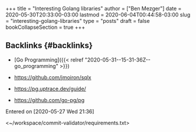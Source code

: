+++
title = "Interesting Golang libraries"
author = ["Ben Mezger"]
date = 2020-05-30T20:33:00-03:00
lastmod = 2020-06-04T00:44:58-03:00
slug = "interesting-golang-libraries"
type = "posts"
draft = false
bookCollapseSection = true
+++

## Backlinks {#backlinks}

- [Go Programming]({{< relref "2020-05-31--15-31-36Z--go_programming" >}})

- <https://github.com/jmoiron/sqlx>
- <https://pg.uptrace.dev/guide/>
- <https://github.com/go-pg/pg>

Entered on <span class="timestamp-wrapper"><span class="timestamp">[2020-05-27 Wed 21:36]</span></span>

<~/workspace/commit-validator/requirements.txt>
